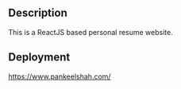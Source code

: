 ## Description
This is a ReactJS based personal resume website.

## Deployment
https://www.pankeelshah.com/
